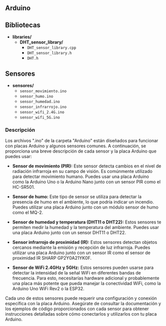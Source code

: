 Arduino
-----------------

## Bibliotecas

- **libraries/**
  - **DHT_sensor_library/**
    - `DHT_sensor_library.cpp`
    - `DHT_sensor_library.h`
    - `DHT.h`

## Sensores

- **sensores/**
  - `sensor_movimiento.ino`
  - `sensor_humo.ino`
  - `sensor_humedad.ino`
  - `sensor_infrarrojo.ino`
  - `sensor_wifi_2.4G.ino`
  - `sensor_wifi_5G.ino`

### Descripción

Los archivos ".ino" de la carpeta "Arduino" están diseñados para funcionar con placas Arduino y algunos sensores comunes. A continuación, se proporciona una breve descripción de cada sensor y la placa Arduino que puedes usar:

- **Sensor de movimiento (PIR):** Este sensor detecta cambios en el nivel de radiación infrarroja en su campo de visión. Es comúnmente utilizado para detectar movimiento humano. Puedes usar una placa Arduino como la Arduino Uno o la Arduino Nano junto con un sensor PIR como el HC-SR501.

- **Sensor de humo:** Este tipo de sensor se utiliza para detectar la presencia de humo en el ambiente, lo que podría indicar un incendio. Puedes utilizar una placa Arduino junto con un módulo sensor de humo como el MQ-2.

- **Sensor de humedad y temperatura (DHT11 o DHT22):** Estos sensores te permiten medir la humedad y la temperatura del ambiente. Puedes usar una placa Arduino junto con un sensor DHT11 o DHT22.

- **Sensor infrarrojo de proximidad (IR):** Estos sensores detectan objetos cercanos mediante la emisión y recepción de luz infrarroja. Puedes utilizar una placa Arduino junto con un sensor IR como el sensor de proximidad IR SHARP GP2Y0A21YK0F.

- **Sensor de WiFi 2.4GHz y 5GHz:** Estos sensores pueden usarse para detectar la intensidad de la señal WiFi en diferentes bandas de frecuencia. Para esto, necesitarías hardware adicional y probablemente una placa más potente que pueda manejar la conectividad WiFi, como la Arduino Uno WiFi Rev2 o la ESP32.

Cada uno de estos sensores puede requerir una configuración y conexión específica con la placa Arduino. Asegúrate de consultar la documentación y los ejemplos de código proporcionados con cada sensor para obtener instrucciones detalladas sobre cómo conectarlos y utilizarlos con tu placa Arduino.
